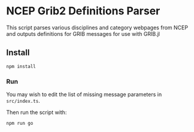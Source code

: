 # NCEP Grib2 Definitions Parser

This script parses various disciplines and category webpages from
NCEP and outputs definitions for GRIB messages for use with GRIB.jl

## Install

```
npm install
```

### Run

You may wish to edit the list of missing message parameters in `src/index.ts`.

Then run the script with:

```
npm run go
```

